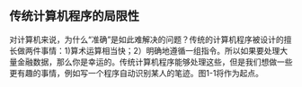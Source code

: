 ## 传统计算机程序的局限性
对计算机来说，为什么“准确”是如此难解决的问题？传统的计算机程序被设计的擅长做两件事情：1)算术运算相当快；2）明确地遵循一组指令。所以如果要处理大量金融数据，那么你是幸运的。传统计算机程序能够处理这些，但是我们想做一些更有趣的事情，例如写一个程序自动识别某人的笔迹。图1-1将作为起点。
